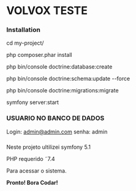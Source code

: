 # VOLVOX TESTE


### Installation

cd my-project/

php composer.phar install

php bin/console doctrine:database:create

php bin/console doctrine:schema:update --force

php bin/console doctrine:migrations:migrate

symfony server:start

### USUARIO NO BANCO DE DADOS
Login: admin@admin.com
senha: admin
###

Neste projeto ultilizei symfony 5.1

PHP requerido ˜7.4

Para acessar o sistema.


**Pronto! Bora Codar!** 


